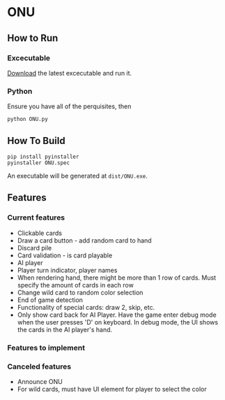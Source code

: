 # ONU

## How to Run
### Excecutable
[Download](https://github.com/adriancampos/CECS343-ONU/releases/latest) the latest excecutable and run it.
### Python
Ensure you have all of the perquisites, then
```
python ONU.py
```

## How To Build
```
pip install pyinstaller
pyinstaller ONU.spec
```
An executable will be generated at `dist/ONU.exe`.


## Features
### Current features
* Clickable cards  
* Draw a card button - add random card to hand  
* Discard pile  
* Card validation - is card playable  
* AI player 
* Player turn indicator, player names
* When rendering hand, there might be more than 1 row of cards. Must specify the amount of cards in each row
* Change wild card to random color selection  
* End of game detection  
* Functionality of special cards: draw 2, skip, etc.  
* Only show card back for AI Player. Have the game enter debug mode when the user presses 'D' on keyboard.
In debug mode, the UI shows the cards in the AI player's hand.  

### Features to implement

### Canceled features
* Announce ONU  
* For wild cards, must have UI element for player to select the color  
